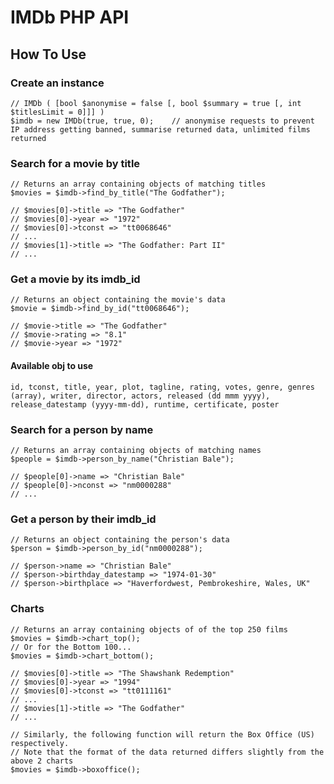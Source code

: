 # IMDb PHP API

## How To Use

### Create an instance

    // IMDb ( [bool $anonymise = false [, bool $summary = true [, int $titlesLimit = 0]]] )
    $imdb = new IMDb(true, true, 0);	// anonymise requests to prevent IP address getting banned, summarise returned data, unlimited films returned

### Search for a movie by title

    // Returns an array containing objects of matching titles
    $movies = $imdb->find_by_title("The Godfather"); 
    
    // $movies[0]->title => "The Godfather"
    // $movies[0]->year => "1972"
    // $movies[0]->tconst => "tt0068646"
    // ... 
    // $movies[1]->title => "The Godfather: Part II"
    // ...

### Get a movie by its imdb_id

    // Returns an object containing the movie's data
    $movie = $imdb->find_by_id("tt0068646");

    // $movie->title => "The Godfather"
    // $movie->rating => "8.1"
    // $movie->year => "1972"


#### Available obj to use
    
    id, tconst, title, year, plot, tagline, rating, votes, genre, genres (array), writer, director, actors, released (dd mmm yyyy), release_datestamp (yyyy-mm-dd), runtime, certificate, poster


### Search for a person by name

    // Returns an array containing objects of matching names
    $people = $imdb->person_by_name("Christian Bale"); 
    
    // $people[0]->name => "Christian Bale"
    // $people[0]->nconst => "nm0000288"
    // ... 

### Get a person by their imdb_id

    // Returns an object containing the person's data
    $person = $imdb->person_by_id("nm0000288");

    // $person->name => "Christian Bale"
    // $person->birthday_datestamp => "1974-01-30"
    // $person->birthplace => "Haverfordwest, Pembrokeshire, Wales, UK"
    
### Charts

    // Returns an array containing objects of of the top 250 films
    $movies = $imdb->chart_top();
    // Or for the Bottom 100...
    $movies = $imdb->chart_bottom();
    
    // $movies[0]->title => "The Shawshank Redemption"
    // $movies[0]->year => "1994"
    // $movies[0]->tconst => "tt0111161"
    // ... 
    // $movies[1]->title => "The Godfather"
    // ...
    
    // Similarly, the following function will return the Box Office (US) respectively.
    // Note that the format of the data returned differs slightly from the above 2 charts
    $movies = $imdb->boxoffice();
    
